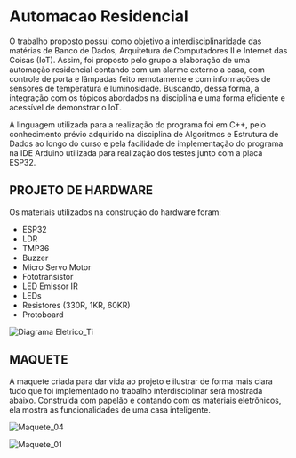 # Automacao Residencial
O trabalho proposto possui como objetivo a interdisciplinaridade das matérias de Banco de Dados, Arquitetura de Computadores II e Internet das Coisas (IoT). Assim, foi proposto pelo grupo a elaboração de uma automação residencial contando com um alarme externo a casa, com controle de porta e lâmpadas feito remotamente e com informações de sensores de temperatura e luminosidade. Buscando, dessa forma, a integração com os tópicos abordados na disciplina e uma forma eficiente e acessível de demonstrar o IoT. 

A linguagem utilizada para a realização do programa foi em C++, pelo
conhecimento prévio adquirido na disciplina de Algoritmos e Estrutura de Dados ao
longo do curso e pela facilidade de implementação do programa na IDE Arduino
utilizada para realização dos testes junto com a placa ESP32.

## PROJETO DE HARDWARE
Os materiais utilizados na construção do hardware foram:
* ESP32
* LDR
* TMP36
* Buzzer
* Micro Servo Motor
* Fototransistor
* LED Emissor IR
* LEDs
* Resistores (330R, 1KR, 60KR)
* Protoboard

![Diagrama Eletrico_Ti](https://user-images.githubusercontent.com/81964220/156466196-bfcc7afb-4976-4c0a-a8af-de1e7e6b301e.jpg)

## MAQUETE
A maquete criada para dar vida ao projeto e ilustrar de forma mais clara tudo que
foi implementado no trabalho interdisciplinar será mostrada abaixo. Construída com
papelão e contando com os materiais eletrônicos, ela mostra as funcionalidades de
uma casa inteligente.

![Maquete_04](https://user-images.githubusercontent.com/81964220/156466244-d29ce62b-9f0c-457b-8681-a4d9906dbae7.jpeg)

![Maquete_01](https://user-images.githubusercontent.com/81964220/156466430-a27d9688-c7cf-4719-8473-984c06005bfb.jpeg)
